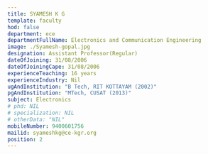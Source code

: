 ```yaml
---
title: SYAMESH K G
template: faculty
hod: false
department: ece
departmentFullName: Electronics and Communication Engineering
image: ./Syamesh-gopal.jpg
designation: Assistant Professor(Regular)
dateOfJoining: 31/08/2006
dateOfJoiningCape: 31/08/2006
experienceTeaching: 16 years
experienceIndustry: Nil
ugAndInstitution: "B Tech, RIT KOTTAYAM (2002)"
pgAndInstitution: "MTech, CUSAT (2013)"
subject: Electronics
# phd: NIL
# specialization: NIL
# otherData: "NIL"
mobileNumber: 9400601756
mailid: syameshkg@ce-kgr.org
position: 2
---
```

